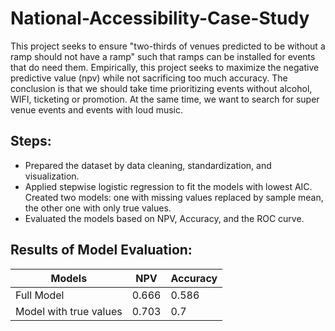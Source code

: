 # National-Accessibility-Case-Study

This project seeks to ensure "two-thirds of venues predicted to be without a ramp should not have a ramp" such that ramps can be installed for events that do need them. Empirically, this project seeks to maximize the negative predictive value (npv) while not sacrificing too much accuracy. The conclusion is that we should take time prioritizing events without alcohol, WIFI, ticketing or promotion. At the same time, we want to search for super venue events and events with loud music.

## Steps:
- Prepared the dataset by data cleaning, standardization, and visualization.
- Applied stepwise logistic regression to fit the models with lowest AIC. Created two models: one with missing values replaced by sample mean, the other one with only true values.
- Evaluated the models based on NPV, Accuracy, and the ROC curve.

## Results of Model Evaluation:

| Models                  |  NPV        | Accuracy  |
|-------------------------| ----------  |-----------|
|Full Model               |  0.666      | 0.586     |
|Model with true values   |  0.703      | 0.7       |
